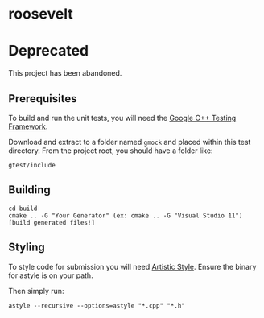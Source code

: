 roosevelt
=========

# Deprecated

This project has been abandoned.

## Prerequisites
To build and run the unit tests, you will need the [Google C++ Testing Framework](http://code.google.com/p/googletest/).

Download and extract to a folder named `gmock` and placed within this test directory. From the project root, you should have a folder like:

    gtest/include
	
## Building

    cd build
    cmake .. -G "Your Generator" (ex: cmake .. -G "Visual Studio 11")
    [build generated files!]

## Styling
To style code for submission you will need [Artistic Style](http://astyle.sourceforge.net/). Ensure the binary for astyle is on your path.

Then simply run:

    astyle --recursive --options=astyle "*.cpp" "*.h"

